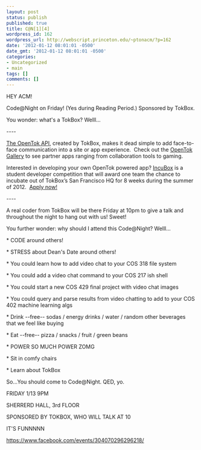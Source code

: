 ```yaml
---
layout: post
status: publish
published: true
title: C@N[1][4]
wordpress_id: 162
wordpress_url: http://webscript.princeton.edu/~ptonacm/?p=162
date: '2012-01-12 08:01:01 -0500'
date_gmt: '2012-01-12 08:01:01 -0500'
categories:
- Uncategorized
- main
tags: []
comments: []
---
```

<p>HEY ACM!</p>
<p>Code@Night on Friday! (Yes during Reading Period.) Sponsored by TokBox.</p>
<p>You wonder: what's a TokBox? Welll...</p>
<p>----</p>
<p><a href="http://www.tokbox.com/opentok/api" target="_blank">The OpenTok API</a>, created by TokBox, makes it dead simple to add face-to-face communication into a site or app experience.  Check out the <a href="http://www.tokbox.com/opentok/api/gallery" target="_blank">OpenTok Gallery</a> to see partner apps ranging from collaboration tools to gaming.</p>
<p>Interested in developing your own OpenTok powered app? <a href="http://www.tokbox.com/incubox" target="_blank">IncuBox</a> is a student developer competition that will award one team the chance to incubate out of TokBox’s San Francisco HQ for 8 weeks during the summer of 2012.  <a href="http://www.tokbox.com/incubox" target="_blank">Apply now!</a></p>
<p>----</p>
<p>A real coder from TokBox will be there Friday at 10pm to give a talk and throughout the night to hang out with us! Sweet!</p>
<p>You further wonder: why should I attend this Code@Night? Welll...</p>
<p>* CODE around others!</p>
<p>* STRESS about Dean's Date around others!</p>
<p>* You could learn how to add video chat to your COS 318 file system</p>
<p>* You could add a video chat command to your COS 217 ish shell</p>
<p>* You could start a new COS 429 final project with video chat images</p>
<p>* You could query and parse results from video chatting to add to your COS 402 machine learning algs</p>
<p>* Drink --free-- sodas / energy drinks / water / random other beverages that we feel like buying</p>
<p>* Eat --free-- pizza / snacks / fruit / green beans</p>
<p>* POWER SO MUCH POWER ZOMG</p>
<p>* Sit in comfy chairs</p>
<p>* Learn about TokBox</p>
<p>So...You should come to Code@Night. QED, yo.</p>
<p>FRIDAY 1/13 9PM</p>
<p>SHERRERD HALL, 3rd FLOOR</p>
<p>SPONSORED BY TOKBOX, WHO WILL TALK AT 10</p>
<p>IT'S FUNNNNN</p>
<p><a href="https://www.facebook.com/events/304070296296218/" target="_blank">https://www.facebook.com/events/304070296296218/</a></p>
